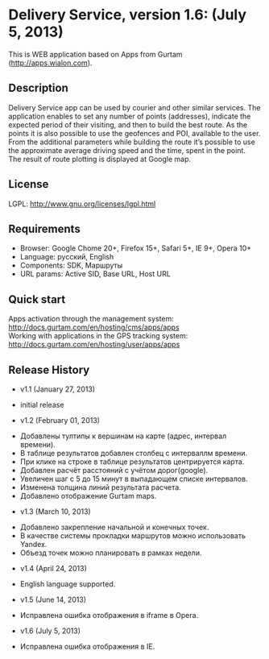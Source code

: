 # Delivery Service, version 1.6: (July 5, 2013)
This is WEB application based on Apps from Gurtam (http://apps.wialon.com).

## Description
Delivery Service app can be used by courier and other similar services. The application enables to set any number of points (addresses), indicate the expected period of their visiting, and then to build the best route. As the points it is also possible to use the geofences and POI, available to the user.  
From the additional parameters while building the route it’s possible to use the approximate average driving speed and the time, spent in the point.  
The result of route plotting is displayed at Google map.

## License
LGPL: http://www.gnu.org/licenses/lgpl.html

## Requirements
 * Browser: Google Chome 20+, Firefox 15+, Safari 5+, IE 9+, Opera 10+
 * Language: русский, English
 * Components: SDK, Маршруты
 * URL params: Active SID, Base URL, Host URL

## Quick start
Apps activation through the management system: http://docs.gurtam.com/en/hosting/cms/apps/apps  
Working with applications in the GPS tracking system: http://docs.gurtam.com/en/hosting/user/apps/apps

## Release History
 * v1.1 (January 27, 2013)  
- initial release

 * v1.2 (February 01, 2013)  
- Добавлены тултипы к вершинам на карте (адрес, интервал времени).
- В таблице результатов добавлен столбец с интерваллм времени.
- При клике на строке в таблице результатов центрируется карта.
- Добавлен расчёт расстояний с учётом дорог(google).
- Увеличен шаг с 5 до 15 минут в выпадающем списке интервалов.
- Изменена толщина линий результата расчета.
- Добавлено отображение Guгtam maps.

 * v1.3 (March 10, 2013)  
- Добавлено закрепление начальной и конечных точек.
- В качестве системы прокладки маршрутов можно использовать Yandex.
- Объезд точек можно планировать в рамках недели.

 * v1.4 (April 24, 2013)
- English language supported.

 * v1.5 (June 14, 2013)
- Исправлена ошибка отображения в iframe в Opera.

 * v1.6 (July 5, 2013)
- Исправлена ошибка отображения в IE.
